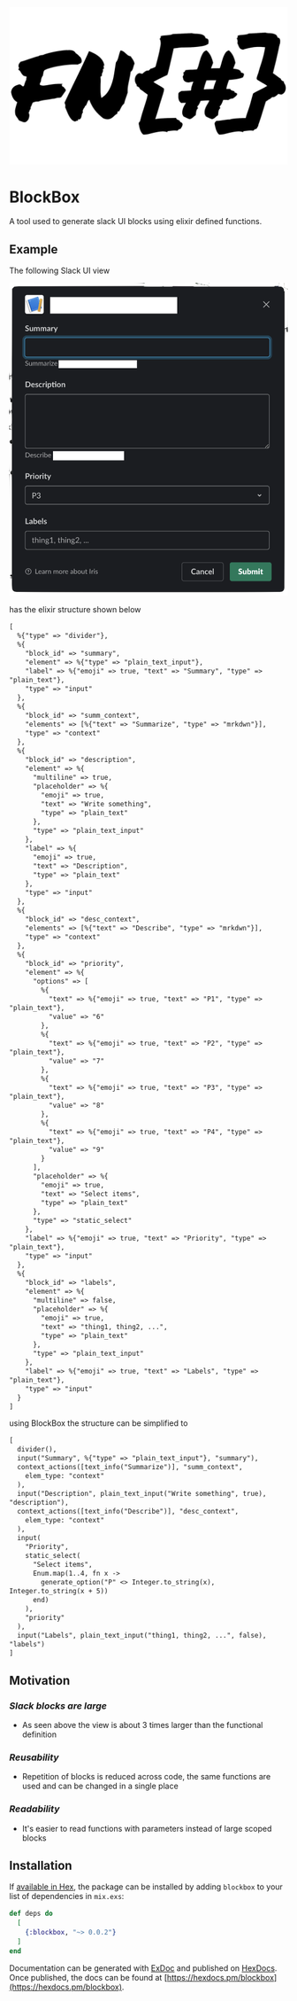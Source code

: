![alt example block creation](https://raw.githubusercontent.com/azohra/BlockBox/master/images/shit_bricks.png)

# BlockBox

A tool used to generate slack UI blocks using elixir defined functions.

## Example

The following Slack UI view

![alt example block creation](https://raw.githubusercontent.com/azohra/BlockBox/master/images/demo.png)

has the elixir structure shown below

```
[
  %{"type" => "divider"},
  %{
    "block_id" => "summary",
    "element" => %{"type" => "plain_text_input"},
    "label" => %{"emoji" => true, "text" => "Summary", "type" => "plain_text"},
    "type" => "input"
  },
  %{
    "block_id" => "summ_context",
    "elements" => [%{"text" => "Summarize", "type" => "mrkdwn"}],
    "type" => "context"
  },
  %{
    "block_id" => "description",
    "element" => %{
      "multiline" => true,
      "placeholder" => %{
        "emoji" => true,
        "text" => "Write something",
        "type" => "plain_text"
      },
      "type" => "plain_text_input"
    },
    "label" => %{
      "emoji" => true,
      "text" => "Description",
      "type" => "plain_text"
    },
    "type" => "input"
  },
  %{
    "block_id" => "desc_context",
    "elements" => [%{"text" => "Describe", "type" => "mrkdwn"}],
    "type" => "context"
  },
  %{
    "block_id" => "priority",
    "element" => %{
      "options" => [
        %{
          "text" => %{"emoji" => true, "text" => "P1", "type" => "plain_text"},
          "value" => "6"
        },
        %{ 
          "text" => %{"emoji" => true, "text" => "P2", "type" => "plain_text"},
          "value" => "7"
        },
        %{
          "text" => %{"emoji" => true, "text" => "P3", "type" => "plain_text"},
          "value" => "8"
        },
        %{
          "text" => %{"emoji" => true, "text" => "P4", "type" => "plain_text"},
          "value" => "9"
        }
      ],
      "placeholder" => %{
        "emoji" => true,
        "text" => "Select items",
        "type" => "plain_text"
      },
      "type" => "static_select"
    },
    "label" => %{"emoji" => true, "text" => "Priority", "type" => "plain_text"},
    "type" => "input"
  },
  %{
    "block_id" => "labels",
    "element" => %{
      "multiline" => false,
      "placeholder" => %{
        "emoji" => true,
        "text" => "thing1, thing2, ...",
        "type" => "plain_text"
      },
      "type" => "plain_text_input"
    },
    "label" => %{"emoji" => true, "text" => "Labels", "type" => "plain_text"},
    "type" => "input"
  }
]
```

using BlockBox the structure can be simplified to 

```
[
  divider(),
  input("Summary", %{"type" => "plain_text_input"}, "summary"),
  context_actions([text_info("Summarize")], "summ_context",
    elem_type: "context"
  ),
  input("Description", plain_text_input("Write something", true), "description"),
  context_actions([text_info("Describe")], "desc_context",
    elem_type: "context"
  ),
  input(
    "Priority",
    static_select(
      "Select items",
      Enum.map(1..4, fn x ->
        generate_option("P" <> Integer.to_string(x), Integer.to_string(x + 5))
      end)
    ),
    "priority"
  ),
  input("Labels", plain_text_input("thing1, thing2, ...", false), "labels")
]
```

## Motivation

### *Slack blocks are large*

  - As seen above the view is about 3 times larger than the functional definition

### *Reusability*
  
  - Repetition of blocks is reduced across code, the same functions are used and can be changed in a single place

### *Readability*
  
  - It's easier to read functions with parameters instead of large scoped blocks 

## Installation

If [available in Hex](https://hex.pm/docs/publish), the package can be installed
by adding `blockbox` to your list of dependencies in `mix.exs`:

```elixir
def deps do
  [
    {:blockbox, "~> 0.0.2"}
  ]
end
```

Documentation can be generated with [ExDoc](https://github.com/elixir-lang/ex_doc)
and published on [HexDocs](https://hexdocs.pm). Once published, the docs can
be found at [https://hexdocs.pm/blockbox](https://hexdocs.pm/blockbox).

